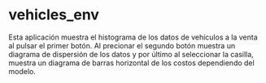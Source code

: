 # vehicles_env

Esta aplicación muestra el histograma de los datos de vehículos a la venta al pulsar el primer botón. Al precionar el segundo botón muestra un diagrama de dispersión de los datos y por último al seleccionar la casilla, muestra un diagrama de barras horizontal de los costos dependiendo del modelo.
